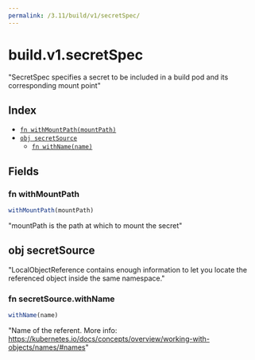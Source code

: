 ```yaml
---
permalink: /3.11/build/v1/secretSpec/
---
```


# build.v1.secretSpec

"SecretSpec specifies a secret to be included in a build pod and its corresponding mount point"

## Index

* [`fn withMountPath(mountPath)`](#fn-withmountpath)
* [`obj secretSource`](#obj-secretsource)
  * [`fn withName(name)`](#fn-secretsourcewithname)

## Fields

### fn withMountPath

```ts
withMountPath(mountPath)
```

"mountPath is the path at which to mount the secret"

## obj secretSource

"LocalObjectReference contains enough information to let you locate the referenced object inside the same namespace."

### fn secretSource.withName

```ts
withName(name)
```

"Name of the referent. More info: https://kubernetes.io/docs/concepts/overview/working-with-objects/names/#names"